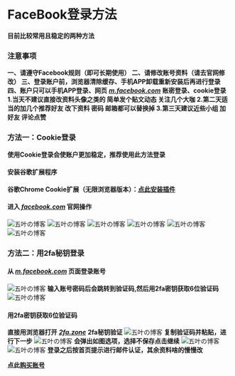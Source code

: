 # FaceBook登录方法

**目前比较常用且稳定的两种方法**

### 注意事项

**一、请遵守Facebook规则（即可长期使用） 二、请修改账号资料（请去官网修改） 三、登录账户前，浏览器清除缓存、手机APP卸载重新安装后再进行登录 四、账户只可以手机APP登录、网页** [_**m.facebook.com**_](https://m.facebook.com/) **账密登录、cookie登录** **1.当天不建议直接改资料头像之类的 简单发个贴文动态 关注几个大咖 2.第二天适当的加几个推荐好友 改下资料 密码 邮箱都可以替换掉 3.第三天建议近些小组 加好友 评论点赞**

### 方法一：Cookie登录

**使用Cookie登录会使账户更加稳定，推荐使用此方法登录**

#### 安装谷歌扩展程序

**谷歌Chrome Cookie扩展（无限浏览器版本）：**[**点此安装插件**](https://chrome.google.com/webstore/detail/editthiscookie/fngmhnnpilhplaeedifhccceomclgfbg)

#### 进入 [_facebook.com_](https://www.facebook.com/) 官网操作

![五叶の博客](https://ee.hkaa0.top/i/u/2023/04/05/u6k4ly.png) ![五叶の博客](https://ee.hkaa0.top/i/u/2023/04/05/u82oyo.png) ![五叶の博客](https://ee.hkaa0.top/i/u/2023/04/05/u8lf1k.png) ![五叶の博客](https://ee.hkaa0.top/i/u/2023/04/05/u96323.png) ![五叶の博客](https://ee.hkaa0.top/i/u/2023/04/05/u9nh4p.png) ![五叶の博客](https://ee.hkaa0.top/i/u/2023/04/05/ua9fex.png)

### 方法二：用2fa秘钥登录

#### 从 [_m.facebook.com_](https://m.facebook.com/) 页面登录账号

![五叶の博客](https://ee.hkaa0.top/i/u/2023/04/05/si57az.png) **输入账号密码后会跳转到验证码,然后用2fa密钥获取6位验证码** ![五叶の博客](https://ee.hkaa0.top/i/u/2023/04/05/sk8fzq.png)

#### 用2fa密钥获取6位验证码

**直接用浏览器打开** [_**2fa.zone**_](https://2fa.zone) **2fa秘钥验证** ![五叶の博客](https://ee.hkaa0.top/i/u/2023/04/04/128i7rs.png) **复制验证码并粘贴，进行下一步** ![五叶の博客](https://ee.hkaa0.top/i/u/2023/04/05/sr483p.png) **会弹出如图选项，选择不保存点击继续** ![五叶の博客](https://ee.hkaa0.top/i/u/2023/04/05/sp3qgn.png) ![五叶の博客](https://ee.hkaa0.top/i/u/2023/04/05/suf2qd.png) **登录之后按首页提示进行邮件认证，其余资料啥的慢慢改**

**点此**[**购买账号**](https://shop.hkaa0.top)
